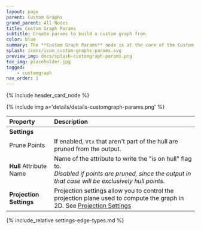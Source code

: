 ```yaml
---
layout: page
parent: Custom Graphs
grand_parent: All Nodes
title: Custom Graph Params
subtitle: Create params to build a custom graph from.
color: blue
summary: The **Custom Graph Params** node is at the core of the Custom Graph family of nodes. It generate a custom data object that is then used by other nodes to build and work with custom graphs until they are interpreted as regular clusters.
splash: icons/icon_custom-graphs-params.svg
preview_img: docs/splash-customgraph-params.png
toc_img: placeholder.jpg
tagged: 
    - customgraph
nav_order: 1
---
```


{% include header_card_node %}

{% include img a='details/details-customgraph-params.png' %} 

| Property       | Description          |
|:-------------|:------------------|
|**Settings**||
| Prune Points           | If enabled, `Vtx` that aren't part of the hull are pruned from the output.   |
| **Hull** Attribute Name           | Name of the attribute to write the "is on hull" flag to.<br>*Disabled if points are pruned, since the output in that case will be exclusively hull points.* |
|**Projection Settings**| Projection settings allow you to control the projection plane used to compute the graph in 2D. See [Projection Settings](#settings-projection)|

{% include_relative settings-edge-types.md %}